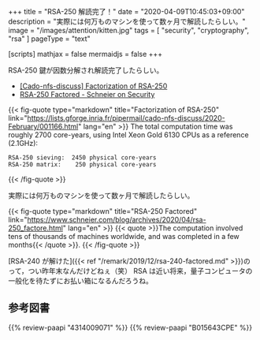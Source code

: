 +++
title = "RSA-250 解読完了！"
date =  "2020-04-09T10:45:03+09:00"
description = "実際には何万ものマシンを使って数ヶ月で解読したらしい。"
image = "/images/attention/kitten.jpg"
tags = [ "security", "cryptography", "rsa" ]
pageType = "text"

[scripts]
  mathjax = false
  mermaidjs = false
+++

RSA-250 鍵が因数分解され解読完了したらしい。

- [[Cado-nfs-discuss] Factorization of RSA-250](https://lists.gforge.inria.fr/pipermail/cado-nfs-discuss/2020-February/001166.html)
- [RSA-250 Factored - Schneier on Security](https://www.schneier.com/blog/archives/2020/04/rsa-250_factore.html)

{{< fig-quote type="markdown" title="Factorization of RSA-250" link="https://lists.gforge.inria.fr/pipermail/cado-nfs-discuss/2020-February/001166.html" lang="en" >}}
The total computation time was roughly 2700 core-years, using Intel Xeon
Gold 6130 CPUs as a reference (2.1GHz):

```
RSA-250 sieving:  2450 physical core-years
RSA-250 matrix:    250 physical core-years
```
{{< /fig-quote >}}

実際には何万ものマシンを使って数ヶ月で解読したらしい。

{{< fig-quote type="markdown" title="RSA-250 Factored" link="https://www.schneier.com/blog/archives/2020/04/rsa-250_factore.html" lang="en" >}}
{{< quote >}}The computation involved tens of thousands of machines worldwide, and was completed in a few months{{< /quote >}}.
{{< /fig-quote >}}

[RSA-240 が解けた]({{< ref "/remark/2019/12/rsa-240-factored.md" >}})のって，つい昨年末なんだけどねぇ（笑） RSA は近い将来，量子コンピュータの一般化を待たずにお払い箱になるんだろうね。

## 参考図書

{{% review-paapi "4314009071" %}} <!-- 暗号化 プライバシーを救った反乱者たち -->
{{% review-paapi "B015643CPE" %}} <!-- 暗号技術入門 第3版 -->
